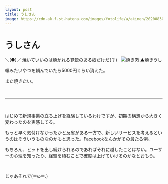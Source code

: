 ```yaml
---
layout: post
title: うしさん
image: https://cdn-ak.f.st-hatena.com/images/fotolife/a/akinen/20200830/20200830031213.jpg
---
```


# うしさん

＼(●)／ 焼いていいのは焼かれる覚悟のある奴だけだ(？)
 
<img src="https://cdn-ak.f.st-hatena.com/images/fotolife/a/akinen/20200830/20200830031213.jpg" alt="焼き肉">
▲焼きうし

頼みたいやつを頼んでいたら5000円くらい消えた。

また焼きたい。

 

---

 

はじめて新規事業の立ち上げを経験しているわけですが、初期の構想から大きく変わったのを実感してる。

もっと早く気付けなかったかと反省がある一方で、新しいサービスを考えるというのはそういうものなのかもと思った。Facebookなんかがその最たる例。

もちろん、ヒットを出し続けられるのであればそれに越したことはない。ユーザーの心理を知ったり、経験を積むことで確度は上げていけるのかなとおもう。

 

じゃあそれで(＝ω＝.)